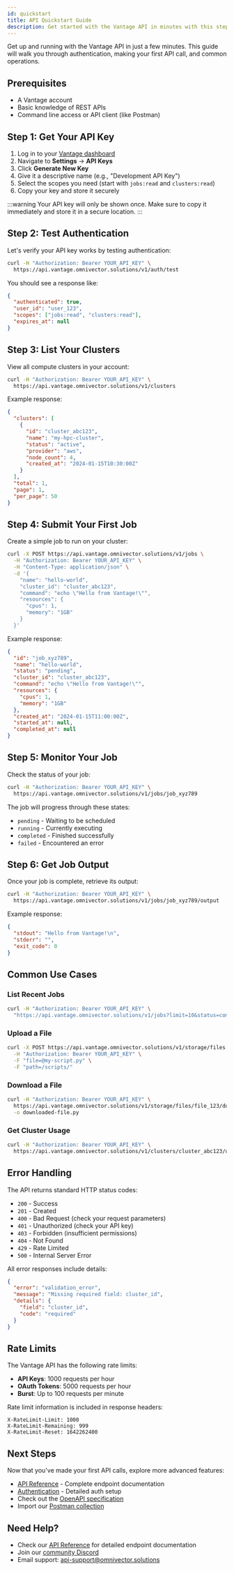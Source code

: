 ```yaml
---
id: quickstart
title: API Quickstart Guide
description: Get started with the Vantage API in minutes with this step-by-step guide
---
```


Get up and running with the Vantage API in just a few minutes. This guide will walk you through authentication, making your first API call, and common operations.

## Prerequisites

- A Vantage account
- Basic knowledge of REST APIs
- Command line access or API client (like Postman)

## Step 1: Get Your API Key

1. Log in to your [Vantage dashboard](https://vantage.omnivector.solutions)
2. Navigate to **Settings** → **API Keys**
3. Click **Generate New Key**
4. Give it a descriptive name (e.g., "Development API Key")
5. Select the scopes you need (start with `jobs:read` and `clusters:read`)
6. Copy your key and store it securely

:::warning
Your API key will only be shown once. Make sure to copy it immediately and store it in a secure location.
:::

## Step 2: Test Authentication

Let's verify your API key works by testing authentication:

```bash
curl -H "Authorization: Bearer YOUR_API_KEY" \
  https://api.vantage.omnivector.solutions/v1/auth/test
```

You should see a response like:

```json
{
  "authenticated": true,
  "user_id": "user_123",
  "scopes": ["jobs:read", "clusters:read"],
  "expires_at": null
}
```

## Step 3: List Your Clusters

View all compute clusters in your account:

```bash
curl -H "Authorization: Bearer YOUR_API_KEY" \
  https://api.vantage.omnivector.solutions/v1/clusters
```

Example response:

```json
{
  "clusters": [
    {
      "id": "cluster_abc123",
      "name": "my-hpc-cluster",
      "status": "active",
      "provider": "aws",
      "node_count": 4,
      "created_at": "2024-01-15T10:30:00Z"
    }
  ],
  "total": 1,
  "page": 1,
  "per_page": 50
}
```

## Step 4: Submit Your First Job

Create a simple job to run on your cluster:

```bash
curl -X POST https://api.vantage.omnivector.solutions/v1/jobs \
  -H "Authorization: Bearer YOUR_API_KEY" \
  -H "Content-Type: application/json" \
  -d '{
    "name": "hello-world",
    "cluster_id": "cluster_abc123",
    "command": "echo \"Hello from Vantage!\"",
    "resources": {
      "cpus": 1,
      "memory": "1GB"
    }
  }'
```

Example response:

```json
{
  "id": "job_xyz789",
  "name": "hello-world",
  "status": "pending",
  "cluster_id": "cluster_abc123",
  "command": "echo \"Hello from Vantage!\"",
  "resources": {
    "cpus": 1,
    "memory": "1GB"
  },
  "created_at": "2024-01-15T11:00:00Z",
  "started_at": null,
  "completed_at": null
}
```

## Step 5: Monitor Your Job

Check the status of your job:

```bash
curl -H "Authorization: Bearer YOUR_API_KEY" \
  https://api.vantage.omnivector.solutions/v1/jobs/job_xyz789
```

The job will progress through these states:
- `pending` - Waiting to be scheduled
- `running` - Currently executing
- `completed` - Finished successfully
- `failed` - Encountered an error

## Step 6: Get Job Output

Once your job is complete, retrieve its output:

```bash
curl -H "Authorization: Bearer YOUR_API_KEY" \
  https://api.vantage.omnivector.solutions/v1/jobs/job_xyz789/output
```

Example response:

```json
{
  "stdout": "Hello from Vantage!\n",
  "stderr": "",
  "exit_code": 0
}
```

## Common Use Cases

### List Recent Jobs

```bash
curl -H "Authorization: Bearer YOUR_API_KEY" \
  "https://api.vantage.omnivector.solutions/v1/jobs?limit=10&status=completed"
```

### Upload a File

```bash
curl -X POST https://api.vantage.omnivector.solutions/v1/storage/files \
  -H "Authorization: Bearer YOUR_API_KEY" \
  -F "file=@my-script.py" \
  -F "path=/scripts/"
```

### Download a File

```bash
curl -H "Authorization: Bearer YOUR_API_KEY" \
  https://api.vantage.omnivector.solutions/v1/storage/files/file_123/download \
  -o downloaded-file.py
```

### Get Cluster Usage

```bash
curl -H "Authorization: Bearer YOUR_API_KEY" \
  https://api.vantage.omnivector.solutions/v1/clusters/cluster_abc123/usage
```

## Error Handling

The API returns standard HTTP status codes:

- `200` - Success
- `201` - Created
- `400` - Bad Request (check your request parameters)
- `401` - Unauthorized (check your API key)
- `403` - Forbidden (insufficient permissions)
- `404` - Not Found
- `429` - Rate Limited
- `500` - Internal Server Error

All error responses include details:

```json
{
  "error": "validation_error",
  "message": "Missing required field: cluster_id",
  "details": {
    "field": "cluster_id",
    "code": "required"
  }
}
```

## Rate Limits

The Vantage API has the following rate limits:

- **API Keys**: 1000 requests per hour
- **OAuth Tokens**: 5000 requests per hour
- **Burst**: Up to 100 requests per minute

Rate limit information is included in response headers:

```http
X-RateLimit-Limit: 1000
X-RateLimit-Remaining: 999
X-RateLimit-Reset: 1642262400
```

## Next Steps

Now that you've made your first API calls, explore more advanced features:

- [API Reference](/api/reference) - Complete endpoint documentation
- [Authentication](/api/authentication) - Detailed auth setup
- Check out the [OpenAPI specification](/api/openapi)
- Import our [Postman collection](/api/postman)

## Need Help?

- Check our [API Reference](/api/reference) for detailed endpoint documentation
- Join our [community Discord](https://discord.gg/vantage)
- Email support: [api-support@omnivector.solutions](mailto:api-support@omnivector.solutions)
